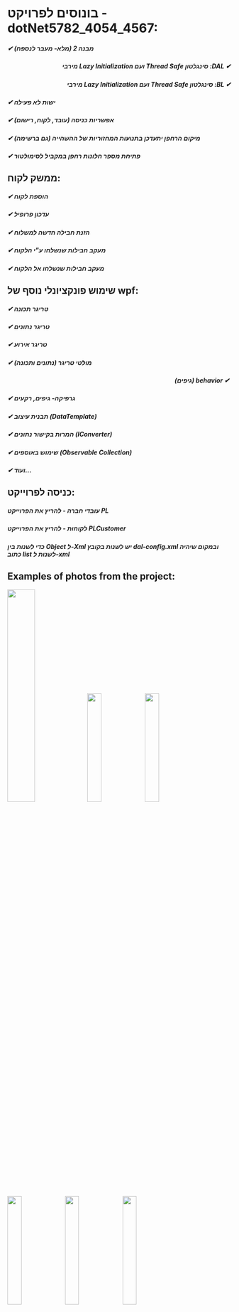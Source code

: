 # בונוסים לפרויקט - dotNet5782_4054_4567:
##### ✔︎ מבנה 2 (מלא- מעבר לנספח) 
##### <div dir="rtl"> &#x202b; ✔︎ DAL: סינגלטון Thread Safe ועם Lazy Initialization מירבי </div>
##### <div dir="rtl"> &#x202b; ✔︎ BL: סינגלטון Thread Safe ועם Lazy Initialization מירבי </div>
##### ✔︎ ישות לא פעילה
##### ✔︎ אפשריות כניסה (עובד, לקוח, רישום)
##### ✔︎ מיקום הרחפן יתעדכן בתנועות המחזוריות של ההשהייה (גם ברשימה)
##### ✔︎ פתיחת מספר חלונות רחפן במקביל לסימולטור
## ממשק לקוח:
##### ✔︎ הוספת לקוח
##### ✔︎ עדכון פרופיל
##### ✔︎ הזנת חבילה חדשה למשלוח
##### ✔︎ מעקב חבילות שנשלחו ע"י הלקוח
##### ✔︎ מעקב חבילות שנשלחו אל הלקוח
## שימוש פונקציונלי נוסף של wpf:
##### ✔︎ טריגר תכונה 
##### ✔︎ טריגר נתונים
##### ✔︎ טריגר אירוע 
##### ✔︎ מולטי טריגר (נתונים ותכונה) 
##### <div dir="rtl"> &#x202b; ✔︎ behavior (גיפים) </div>
##### ✔︎ גרפיקה- גיפים, רקעים
##### ✔︎ תבנית עיצוב (DataTemplate) 
##### ✔︎ המרות בקישור נתונים (IConverter)
##### ✔︎ שימוש באוספים (Observable Collection)
##### ✔︎ ועוד…

## כניסה לפרוייקט:
##### עובדי חברה - להריץ את הפרוייקט PL
##### לקוחות - להריץ את הפרוייקט PLCustomer
  
#### *כדי לשנות בין Object ל-Xml יש לשנות בקובץ dal-config.xml ובמקום שיהיה כתוב list לשנות ל-xml*

## Examples of photos from the project: ##
<img src="https://user-images.githubusercontent.com/76405628/218548102-0ed5387e-5620-4214-8c43-d82530de678e.jpg" width=35% height=35%>
<img src="https://user-images.githubusercontent.com/76405628/218547518-b47c57ec-e523-4ffc-82b1-b3fb4868ef77.jpg" width=25% height=25%>
<img src="https://user-images.githubusercontent.com/76405628/218548013-dcb00986-f038-49a1-8f4f-ced9725b57c4.jpg" width=25% height=25%>
<img src="https://user-images.githubusercontent.com/76405628/218547819-b0a5c5a4-0a6f-434a-865c-ae89a27bc01c.jpg" width=25% height=25%>
<img src="https://user-images.githubusercontent.com/76405628/218548206-b7cfce4c-b935-4066-9f62-512b0e461ac1.jpg https://user-images.githubusercontent.com/76405628/218548319-4a1f376b-1a24-49f3-a8b9-5d39ed6e7d10.jpg" width=25% height=25%>
<img src="https://user-images.githubusercontent.com/76405628/218548319-4a1f376b-1a24-49f3-a8b9-5d39ed6e7d10.jpg" width=25% height=25%>



